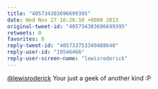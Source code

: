 ```yaml
---
title: "405734303696699395"
date: Wed Nov 27 16:26:10 +0000 2013
original-tweet-id: "405734303696699395"
retweets: 0
favorites: 0
reply-tweet-id: "405733753349488640"
reply-user-id: "19546466"
reply-user-screen-name: "lewisroderick"
---
```

<a href="https://twitter.com/lewisroderick">@lewisroderick</a> Your just a geek of another kind :P
